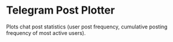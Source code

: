 # Telegram Post Plotter

Plots chat post statistics (user post frequency, cumulative posting frequency of most active users).
